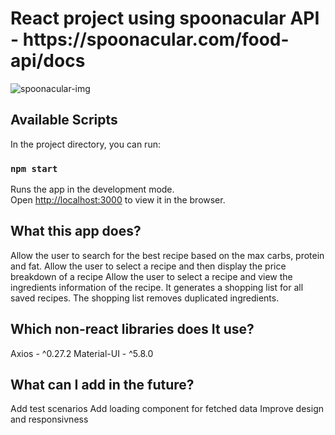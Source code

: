 <h1>React project using spoonacular API - https://spoonacular.com/food-api/docs</h1>
<img src="https://play-lh.googleusercontent.com/uOZlIZUJ7R79qs_J_a9cdxrJaGhHwqKTmika25Lp1vTeC1qe9lPQF5jalEFc8Htk7nQ" alt="spoonacular-img" />

## Available Scripts

In the project directory, you can run:

### `npm start`

Runs the app in the development mode.\
Open [http://localhost:3000](http://localhost:3000) to view it in the browser.

## What this app does?
Allow the user to search for the best recipe based on the max carbs, protein and fat.
Allow the user to select a recipe and then display the price breakdown of a recipe
Allow the user to select a recipe and view the ingredients information of the recipe.
It generates a shopping list for all saved recipes. The shopping list removes duplicated ingredients.

## Which non-react libraries does It use?
Axios - ^0.27.2
Material-UI - ^5.8.0

## What can I add in the future?
Add test scenarios
Add loading component for fetched data
Improve design and responsivness
